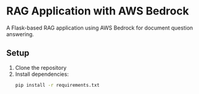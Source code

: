 # RAG Application with AWS Bedrock

A Flask-based RAG application using AWS Bedrock for document question answering.

## Setup

1. Clone the repository
2. Install dependencies:
   ```bash
   pip install -r requirements.txt